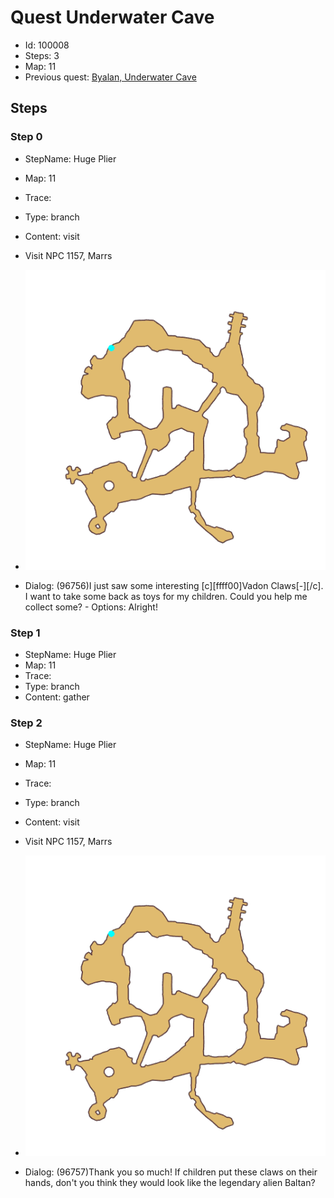 # Quest Underwater Cave

- Id: 100008
- Steps: 3
- Map: 11
- Previous quest: [Byalan, Underwater Cave](100005.md)

## Steps

### Step 0
- StepName:  Huge Plier
- Map:  11
- Trace:  
- Type:  branch
- Content:  visit
- Visit NPC 1157, Marrs

- ![images/100008_0.png](images/100008_0.png)
- Dialog: (96756)I just saw some interesting [c][ffff00]Vadon Claws[-][/c]. I want to take some back as toys for my children. Could you help me collect some?  - Options: Alright!


### Step 1
- StepName:  Huge Plier
- Map:  11
- Trace:  
- Type:  branch
- Content:  gather


### Step 2
- StepName:  Huge Plier
- Map:  11
- Trace:  
- Type:  branch
- Content:  visit
- Visit NPC 1157, Marrs

- ![images/100008_2.png](images/100008_2.png)
- Dialog: (96757)Thank you so much! If children put these claws on their hands, don't you think they would look like the legendary alien Baltan? 


